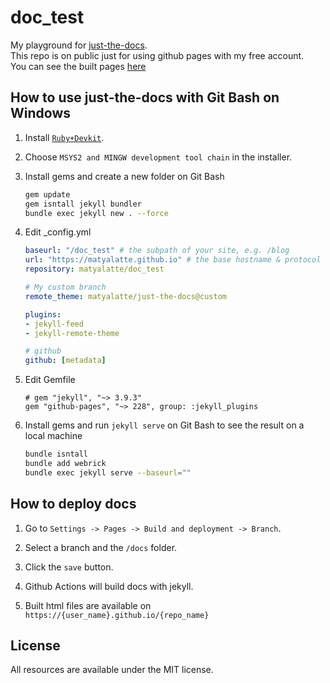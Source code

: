 # doc_test

My playground for [just-the-docs](https://github.com/just-the-docs/just-the-docs).  
This repo is on public just for using github pages with my free account.  
You can see the built pages [here](https://matyalatte.github.io/doc_test/)

## How to use just-the-docs with Git Bash on Windows

1.  Install [`Ruby+Devkit`](https://rubyinstaller.org/downloads/).

2.  Choose `MSYS2 and MINGW development tool chain` in the installer.

3.  Install gems and create a new folder on Git Bash

    ```bash
    gem update
    gem isntall jekyll bundler
    bundle exec jekyll new . --force
    ```

4.  Edit _config.yml

    ```yml
    baseurl: "/doc_test" # the subpath of your site, e.g. /blog
    url: "https://matyalatte.github.io" # the base hostname & protocol for your site, e.g. http://example.com
    repository: matyalatte/doc_test

    # My custom branch
    remote_theme: matyalatte/just-the-docs@custom

    plugins:
    - jekyll-feed
    - jekyll-remote-theme

    # github
    github: [metadata]
    ```

5.  Edit Gemfile

    ```
    # gem "jekyll", "~> 3.9.3"
    gem "github-pages", "~> 228", group: :jekyll_plugins
    ```

6.  Install gems and run `jekyll serve` on Git Bash to see the result on a local machine

    ```bash
    bundle isntall
    bundle add webrick
    bundle exec jekyll serve --baseurl=""
    ```

## How to deploy docs

1.  Go to `Settings -> Pages -> Build and deployment -> Branch`.

2.  Select a branch and the `/docs` folder.

3.  Click the `save` button.

4.  Github Actions will build docs with jekyll.

5.  Built html files are available on `https://{user_name}.github.io/{repo_name}`

## License

All resources are available under the MIT license.  
